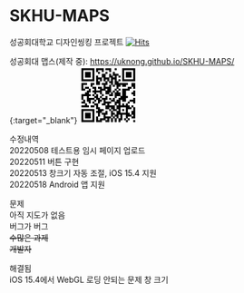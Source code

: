 # SKHU-MAPS
성공회대학교 디자인씽킹 프로젝트 [![Hits](https://hits.seeyoufarm.com/api/count/incr/badge.svg?url=https%3A%2F%2Fgithub.com%2FUknong%2FSKHU-MAPS&count_bg=%2379C83D&title_bg=%23555555&icon=&icon_color=%23E7E7E7&title=hits&edge_flat=false)](https://hits.seeyoufarm.com)  
  
성공회대 맵스(제작 중): https://uknong.github.io/SKHU-MAPS/ {:target="_blank"}
<img src="https://raw.githubusercontent.com/Uknong/SKHU-MAPS/main/SKHU_MAPS_QR.png" width="100" height="100">

수정내역  
20220508 테스트용 임시 페이지 업로드  
20220511 버튼 구현  
20220513 창크기 자동 조절, iOS 15.4 지원  
20220518 Android 앱 지원
  
문제  
아직 지도가 없음  
버그가 버그  
~~수많은 과제~~  
~~개발자~~  
  
해결됨  
iOS 15.4에서 WebGL 로딩 안되는 문제
창 크기  
